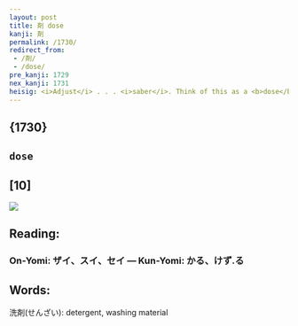 ```yaml
---
layout: post
title: 剤 dose
kanji: 剤
permalink: /1730/
redirect_from:
 - /剤/
 - /dose/
pre_kanji: 1729
nex_kanji: 1731
heisig: <i>Adjust</i> . . . <i>saber</i>. Think of this as a <b>dose</b> of medicine.
---
```


## {1730}

## `dose`

## [10]

<div class="stroke"><img src="E589A4.png" /></div>

## Reading:

### On-Yomi: ザイ、スイ、セイ &mdash; Kun-Yomi: かる、けず.る

## Words:

洗剤(せんざい): detergent, washing material

